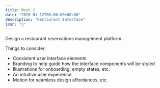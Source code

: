 ```yaml
---
title: Week 2
date: "2020-01-12T00:00:00+00:00"
description: "Restaurant Interface"
icon: "🥡"
---
```


Design a restaurant reservations management platform.

Things to consider:
- Consistent user interface elements
- Branding to help guide how the interface components will be styled
- Illustrations for onboarding, empty states, etc.
- An intuitive user experience
- Motion for seamless design affordances, etc.